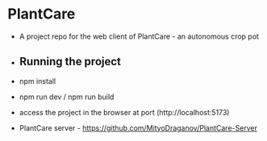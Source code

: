 # PlantCare
- A project repo for the web client of PlantCare - an autonomous crop pot

- ## Running the project
- npm install
- npm run dev / npm run build
- access the project in the browser at port (http://localhost:5173)

- PlantCare server - https://github.com/MityoDraganov/PlantCare-Server
